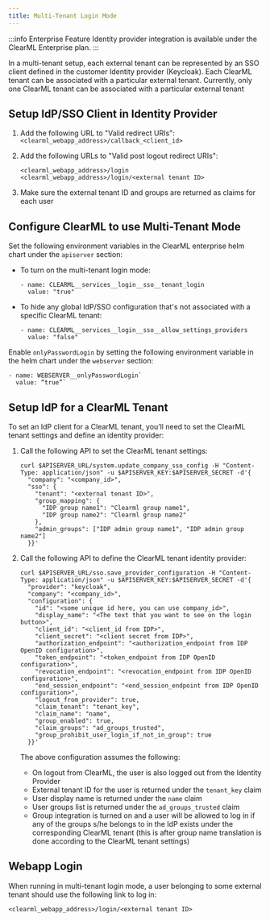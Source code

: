 ```yaml
---
title: Multi-Tenant Login Mode
---
```


:::info Enterprise Feature
Identity provider integration is available under the ClearML Enterprise plan.
:::

In a multi-tenant setup, each external tenant can be represented by an SSO client defined in the customer Identity provider 
(Keycloak). Each ClearML tenant can be associated with a particular external tenant. Currently, only one 
ClearML tenant can be associated with a particular external tenant

## Setup IdP/SSO Client in Identity Provider

1. Add the following URL to "Valid redirect URIs": `<clearml_webapp_address>/callback_<client_id>`  
2. Add the following URLs to "Valid post logout redirect URIs": 

   ```
   <clearml_webapp_address>/login
   <clearml_webapp_address>/login/<external tenant ID>
   ```
3. Make sure the external tenant ID and groups are returned as claims for each user

## Configure ClearML to use Multi-Tenant Mode

Set the following environment variables in the ClearML enterprise helm chart under the `apiserver` section:  
* To turn on the multi-tenant login mode:

  ```
  - name: CLEARML__services__login__sso__tenant_login
    value: "true"
  ```
* To hide any global IdP/SSO configuration that's not associated with a specific ClearML tenant:  

  ```
  - name: CLEARML__services__login__sso__allow_settings_providers
    value: "false"
  ```
  
Enable `onlyPasswordLogin` by setting the following environment variable in the helm chart under the `webserver` section:

``` 
- name: WEBSERVER__onlyPasswordLogin`  
  value: “true”`
```

## Setup IdP for a ClearML Tenant

To set an IdP client for a ClearML tenant, you’ll need to set the ClearML tenant settings and define an identity provider:

1. Call the following API to set the ClearML tenant settings:

   ```
   curl $APISERVER_URL/system.update_company_sso_config -H "Content-Type: application/json" -u $APISERVER_KEY:$APISERVER_SECRET -d'{  
     "company": "<company_id>",  
     "sso": {  
       "tenant": "<external tenant ID>",  
       "group_mapping": {  
         "IDP group name1": "Clearml group name1",  
         "IDP group name2": "Clearml group name2"  
       },  
       "admin_groups": ["IDP admin group name1", "IDP admin group name2"]  
     }}'  
   ```
2. Call the following API to define the ClearML tenant identity provider:

   ```
   curl $APISERVER_URL/sso.save_provider_configuration -H "Content-Type: application/json" -u $APISERVER_KEY:$APISERVER_SECRET -d'{  
     "provider": "keycloak", 
     "company": "<company_id>",  
     "configuration": {  
       "id": "<some unique id here, you can use company_id>",  
       "display_name": "<The text that you want to see on the login button>",  
       "client_id": "<client_id from IDP>",  
       "client_secret": "<client secret from IDP>",  
       "authorization_endpoint": "<authorization_endpoint from IDP OpenID configuration>",  
       "token_endpoint": "<token_endpoint from IDP OpenID configuration>",  
       "revocation_endpoint": "<revocation_endpoint from IDP OpenID configuration>",  
       "end_session_endpoint": "<end_session_endpoint from IDP OpenID configuration>",  
       "logout_from_provider": true,  
       "claim_tenant": "tenant_key",  
       "claim_name": "name",  
       "group_enabled": true,  
       "claim_groups": "ad_groups_trusted",  
       "group_prohibit_user_login_if_not_in_group": true  
     }}'  
   ```
   The above configuration assumes the following:  
   * On logout from ClearML, the user is also logged out from the Identity Provider  
   * External tenant ID for the user is returned under the `tenant_key` claim  
   * User display name is returned under the `name` claim  
   * User groups list is returned under the `ad_groups_trusted` claim  
   * Group integration is turned on and a user will be allowed to log in if any of the groups s/he belongs to in the 
     IdP exists under the corresponding ClearML tenant (this is after group name translation is done according to the ClearML tenant settings)

## Webapp Login

When running in multi-tenant login mode, a user belonging to some external tenant should use the following link to log in:  

```
<clearml_webapp_address>/login/<external tenant ID>
```